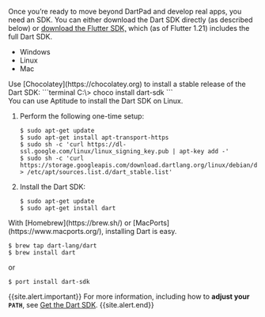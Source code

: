 Once you’re ready to move beyond DartPad and develop real apps,
you need an SDK.
You can either download the Dart SDK directly
(as described below)
or [download the Flutter SDK,][]
which (as of Flutter 1.21) includes the full Dart SDK.

[download the Flutter SDK,]: {{site.flutter}}/docs/get-started/install

<ul class="tabs__top-bar">
  <li class="tab-link current" data-tab="tab-sdk-install-windows">Windows</li>
  <li class="tab-link" data-tab="tab-sdk-install-linux">Linux</li>
  <li class="tab-link" data-tab="tab-sdk-install-mac">Mac</li>
</ul>

<div id="tab-sdk-install-windows" class="tabs__content current" markdown="1">
  Use [Chocolatey](https://chocolatey.org) to install a stable release of
  the Dart SDK:
  ```terminal
  C:\> choco install dart-sdk
  ```
</div>

<div id="tab-sdk-install-linux" class="tabs__content" markdown="1">
  You can use Aptitude to install the Dart SDK on Linux.

   1. Perform the following one-time setup:
      ```terminal
      $ sudo apt-get update
      $ sudo apt-get install apt-transport-https
      $ sudo sh -c 'curl https://dl-ssl.google.com/linux/linux_signing_key.pub | apt-key add -'
      $ sudo sh -c 'curl https://storage.googleapis.com/download.dartlang.org/linux/debian/dart_stable.list > /etc/apt/sources.list.d/dart_stable.list'
      ```
   2. Install the Dart SDK:
      ```terminal
      $ sudo apt-get update
      $ sudo apt-get install dart
      ```
</div>

<div id="tab-sdk-install-mac" class="tabs__content" markdown="1">
  With [Homebrew](https://brew.sh/) or [MacPorts](https://www.macports.org/),
  installing Dart is easy.

  ```terminal
  $ brew tap dart-lang/dart
  $ brew install dart
  ```
  or
  ```terminal
  $ port install dart-sdk
  ```
</div>

{{site.alert.important}}
  For more information, including how to **adjust your `PATH`**, see
  [Get the Dart SDK](/get-dart).
{{site.alert.end}}

